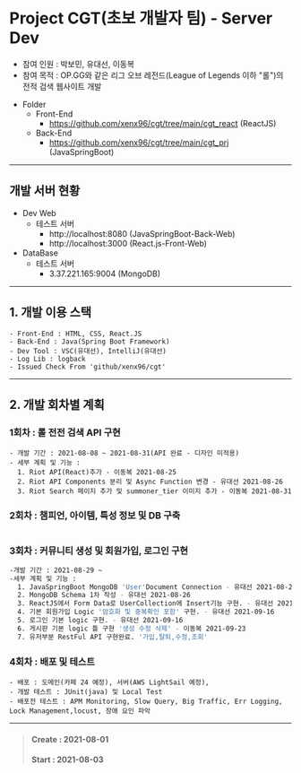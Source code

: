 # Project CGT(초보 개발자 팀) - Server Dev
- 참여 인원 : 박보민, 유대선, 이동복
- 참여 목적 : OP.GG와 같은 리그 오브 레전드(League of Legends 이하 "롤")의 전적 검색 웹사이트 개발   
* Folder 
  - Front-End
    + https://github.com/xenx96/cgt/tree/main/cgt_react (ReactJS)
  - Back-End
    + https://github.com/xenx96/cgt/tree/main/cgt_prj (JavaSpringBoot)
    
***
## 개발 서버 현황
* Dev Web 
  - 테스트 서버
    + http://localhost:8080 (JavaSpringBoot-Back-Web)
    + http://localhost:3000 (React.js-Front-Web)
* DataBase
  - 테스트 서버
    + 3.37.221.165:9004 (MongoDB)


   
***
## 1. 개발 이용 스택
```
- Front-End : HTML, CSS, React.JS
- Back-End : Java(Spring Boot Framework)
- Dev Tool : VSC(유대선), IntelliJ(유대선)
- Log Lib : logback
- Issued Check From 'github/xenx96/cgt'
```   
***
## 2. 개발 회차별 계획
### 1회차 : 롤 전전 검색 API 구현
```
- 개발 기간 : 2021-08-08 ~ 2021-08-31(API 완료 - 디자인 미적용)
- 세부 계획 및 기능 : 
  1. Riot API(React)추가 - 이동복 2021-08-25
  2. Riot API Components 분리 및 Async Function 변경 - 유대선 2021-08-26
  3. Riot Search 페이지 추가 및 summoner_tier 이미지 추가 - 이동복 2021-08-31
```
### 2회차 : 챔피언, 아이템, 특성 정보 및 DB 구축
```
```
### 3회차 : 커뮤니티 생성 및 회원가입, 로그인 구현
```sh
-개발 기간 : 2021-08-29 ~
-세부 계획 및 기능 :
  1. JavaSpringBoot MongoDB 'User'Document Connection - 유대선 2021-08-26
  2. MongoDB Schema 1차 작성 - 유대선 2021-08-26
  3. ReactJS에서 Form Data로 UserCollection에 Insert기능 구현. - 유대선 2021-08-31
  4. 기본 회원가입 Logic '암호화 및 중복확인 포함' 구현. - 유대선 2021-09-16
  5. 로그인 기본 logic 구현. - 유대선 2021-09-16 
  6. 게시판 기본 logic 틀 구현 '생성 수정 삭제' - 이동복 2021-09-23
  7. 유저부분 RestFul API 구현완료. '가입,탈퇴,수정,조회'
```
### 4회차 : 배포 및 테스트
```
- 배포 : 도메인(카페 24 예정), 서버(AWS LightSail 예정),
- 개발 테스트 : JUnit(java) 및 Local Test
- 배포전 테스트 : APM Monitoring, Slow Query, Big Traffic, Err Logging, Lock Management,locust, 장애 요인 파악
```
***


> #### Create : 2021-08-01
> #### Start : 2021-08-03
